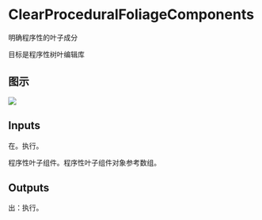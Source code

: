 # ClearProceduralFoliageComponents

明确程序性的叶子成分

目标是程序性树叶编辑库

## 图示

![]($-20221218-19003686.png)

## Inputs

在。执行。

程序性叶子组件。程序性叶子组件对象参考数组。  

## Outputs

出：执行。

